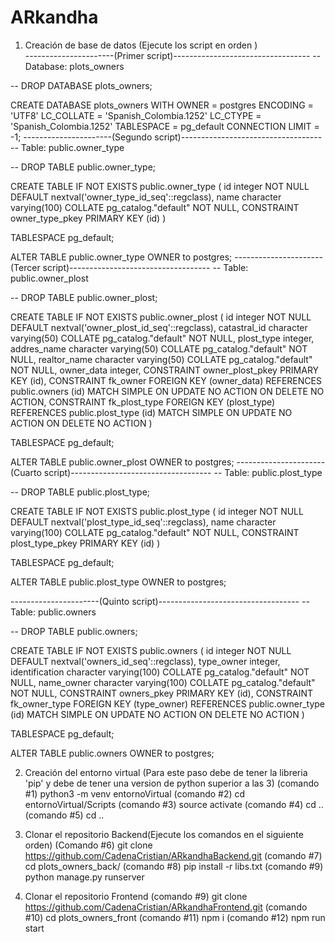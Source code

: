 # ARkandha

1. Creación de base de datos (Ejecute los script en orden )<br>
----------------------(Primer script)----------------------------------
-- Database: plots_owners

-- DROP DATABASE plots_owners;

CREATE DATABASE plots_owners
    WITH 
    OWNER = postgres
    ENCODING = 'UTF8'
    LC_COLLATE = 'Spanish_Colombia.1252'
    LC_CTYPE = 'Spanish_Colombia.1252'
    TABLESPACE = pg_default
    CONNECTION LIMIT = -1;
----------------------(Segundo script)-----------------------------------
-- Table: public.owner_type

-- DROP TABLE public.owner_type;

CREATE TABLE IF NOT EXISTS public.owner_type
(
    id integer NOT NULL DEFAULT nextval('owner_type_id_seq'::regclass),
    name character varying(100) COLLATE pg_catalog."default" NOT NULL,
    CONSTRAINT owner_type_pkey PRIMARY KEY (id)
)

TABLESPACE pg_default;

ALTER TABLE public.owner_type
    OWNER to postgres;
----------------------(Tercer script)-----------------------------------
-- Table: public.owner_plost

-- DROP TABLE public.owner_plost;

CREATE TABLE IF NOT EXISTS public.owner_plost
(
    id integer NOT NULL DEFAULT nextval('owner_plost_id_seq'::regclass),
    catastral_id character varying(50) COLLATE pg_catalog."default" NOT NULL,
    plost_type integer,
    addres_name character varying(50) COLLATE pg_catalog."default" NOT NULL,
    realtor_name character varying(50) COLLATE pg_catalog."default" NOT NULL,
    owner_data integer,
    CONSTRAINT owner_plost_pkey PRIMARY KEY (id),
    CONSTRAINT fk_owner FOREIGN KEY (owner_data)
        REFERENCES public.owners (id) MATCH SIMPLE
        ON UPDATE NO ACTION
        ON DELETE NO ACTION,
    CONSTRAINT fk_plost_type FOREIGN KEY (plost_type)
        REFERENCES public.plost_type (id) MATCH SIMPLE
        ON UPDATE NO ACTION
        ON DELETE NO ACTION
)

TABLESPACE pg_default;

ALTER TABLE public.owner_plost
    OWNER to postgres;
----------------------(Cuarto script)-----------------------------------
-- Table: public.plost_type

-- DROP TABLE public.plost_type;

CREATE TABLE IF NOT EXISTS public.plost_type
(
    id integer NOT NULL DEFAULT nextval('plost_type_id_seq'::regclass),
    name character varying(100) COLLATE pg_catalog."default" NOT NULL,
    CONSTRAINT plost_type_pkey PRIMARY KEY (id)
)

TABLESPACE pg_default;

ALTER TABLE public.plost_type
    OWNER to postgres;

----------------------(Quinto script)-----------------------------------
-- Table: public.owners

-- DROP TABLE public.owners;

CREATE TABLE IF NOT EXISTS public.owners
(
    id integer NOT NULL DEFAULT nextval('owners_id_seq'::regclass),
    type_owner integer,
    identification character varying(100) COLLATE pg_catalog."default" NOT NULL,
    name_owner character varying(100) COLLATE pg_catalog."default" NOT NULL,
    CONSTRAINT owners_pkey PRIMARY KEY (id),
    CONSTRAINT fk_owner_type FOREIGN KEY (type_owner)
        REFERENCES public.owner_type (id) MATCH SIMPLE
        ON UPDATE NO ACTION
        ON DELETE NO ACTION
)

TABLESPACE pg_default;

ALTER TABLE public.owners
    OWNER to postgres;
    
2. Creación del entorno virtual (Para este paso debe de tener la libreria 'pip' y debe de tener una version de python superior a las 3)
(comando #1) python3 -m venv entornoVirtual
(comando #2) cd entornoVirtual/Scripts
(comando #3) source activate
(comando #4) cd ..
(comando #5) cd ..
3. Clonar el repositorio Backend(Ejecute los comandos en el siguiente orden)
(Comando #6) git clone https://github.com/CadenaCristian/ARkandhaBackend.git
(comando #7) cd plots_owners_back/
(comando #8) pip install -r libs.txt
(comando #9) python manage.py runserver


4. Clonar el repositorio Frontend
(comando #9) git clone https://github.com/CadenaCristian/ARkandhaFrontend.git
(comando #10) cd plots_owners_front
(comando #11) npm i
(comando #12) npm run start

